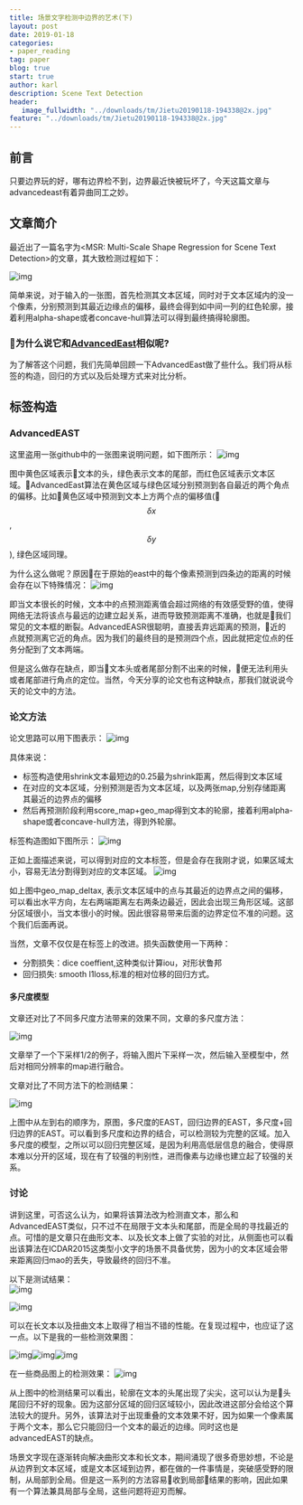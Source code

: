 ```yaml
---
title: 场景文字检测中边界的艺术(下)
layout: post
date: 2019-01-18
categories: 
- paper_reading
tag: paper
blog: true
start: true
author: karl
description: Scene Text Detection
header:
   image_fullwidth: "../downloads/tm/Jietu20190118-194338@2x.jpg"
feature: "../downloads/tm/Jietu20190118-194338@2x.jpg"
--- 
```


## 前言
只要边界玩的好，哪有边界检不到，边界最近快被玩坏了，今天这篇文章与advancedeast有着异曲同工之妙。

## 文章简介
最近出了一篇名字为<MSR: Multi-Scale Shape Regression for Scene Text
Detection>的文章，其大致检测过程如下：  

![img](../downloads/tm/Jietu20190118-180657@2x.jpg)

简单来说，对于输入的一张图，首先检测其文本区域，同时对于文本区域内的没一个像素，分别预测到其最近边缘点的偏移，最终会得到如中间一列的红色轮廓，接着利用alpha-shape或者concave-hull算法可以得到最终搞得轮廓图。

### 为什么说它和[AdvancedEast](https://github.com/huoyijie/AdvancedEAST)相似呢?

为了解答这个问题，我们先简单回顾一下AdvancedEast做了些什么。我们将从标签的构造，回归的方式以及后处理方式来对比分析。

## 标签构造  


### AdvancedEAST

这里盗用一张github中的一张图来说明问题，如下图所示：
![img](../downloads/tm/Jietu20190118-181455@2x.jpg)

图中黄色区域表示文本的头，绿色表示文本的尾部，而红色区域表示文本区域。AdvancedEast算法在黄色区域与绿色区域分别预测到各自最近的两个角点的偏移。比如黄色区域中预测到文本上方两个点的偏移值($$\delta x$$, $$\delta y$$), 绿色区域同理。

为什么这么做呢？原因在于原始的east中的每个像素预测到四条边的距离的时候会存在以下特殊情况：
![img](../downloads/tm/Jietu20190118-182924@2x.jpg)

即当文本很长的时候，文本中的点预测距离值会超过网络的有效感受野的值，使得网络无法将该点与最远的边建立起关系，进而导致预测距离不准确，也就是我们常见的文本框的断裂。AdvancedEASR很聪明，直接丢弃远距离的预测，近的点就预测离它近的角点。因为我们的最终目的是预测四个点，因此就把定位点的任务分配到了文本两端。

但是这么做存在缺点，即当文本头或者尾部分割不出来的时候，便无法利用头或者尾部进行角点的定位。当然，今天分享的论文也有这种缺点，那我们就说说今天的论文中的方法。

### 论文方法
论文思路可以用下图表示：
![img](../downloads/tm/Jietu20190118-183128@2x.jpg)

具体来说：
- 标签构造使用shrink文本最短边的0.25最为shrink距离，然后得到文本区域
- 在对应的文本区域，分别预测是否为文本区域，以及两张map,分别存储距离其最近的边界点的偏移
- 然后再预测阶段利用score_map+geo_map得到文本的轮廓，接着利用alpha-shape或者concave-hull方法，得到外轮廓。


标签构造图如下图所示：
![img](../downloads/tm/Jietu20190118-183543@2x.jpg)

正如上面描述来说，可以得到对应的文本标签，但是会存在我刚才说，如果区域太小，容易无法分割得到对应的文本区域。
![img](../downloads/tm/Jietu20190118-183811@2x.jpg)

如上图中geo_map_deltax, 表示文本区域中的点与其最近的边界点之间的偏移，可以看出水平方向，左右两端距离左右两条边最近，因此会出现三角形区域。这部分区域很小，当文本很小的时候。因此很容易带来后面的边界定位不准的问题。这个我们后面再说。


当然，文章不仅仅是在标签上的改进。损失函数使用一下两种：
- 分割损失：dice coeffient,这种类似计算iou，对形状鲁邦
- 回归损失: smooth l1loss,标准的相对位移的回归方式。

#### 多尺度模型  

文章还对比了不同多尺度方法带来的效果不同，文章的多尺度方法：  

![img](../downloads/tm/Jietu20190118-184221@2x.jpg)  

文章举了一个下采样1/2的例子，将输入图片下采样一次，然后输入至模型中，然后对相同分辨率的map进行融合。

文章对比了不同方法下的检测结果：  

![img](../downloads/tm/Jietu20190118-184555@2x.jpg)

上图中从左到右的顺序为，原图，多尺度的EAST，回归边界的EAST，多尺度+回归边界的EAST。可以看到多尺度和边界的结合，可以检测较为完整的区域。加入多尺度的模型，之所以可以回归完整区域，是因为利用高低层信息的融合，使得原本难以分开的区域，现在有了较强的判别性，进而像素与边缘也建立起了较强的关系。

### 讨论
讲到这里，可否这么认为，如果将该算法改为检测直文本，那么和AdvancedEAST类似，只不过不在局限于文本头和尾部，而是全局的寻找最近的点。可惜的是文章只在曲形文本、以及长文本上做了实验的对比，从侧面也可以看出该算法在ICDAR2015这类型小文字的场景不具备优势，因为小的文本区域会带来距离回归mao的丢失，导致最终的回归不准。

以下是测试结果：  
![img](../downloads/tm/Jietu20190118-185231@2x.jpg)

![img](../downloads/tm/Jietu20190118-185305@2x.jpg)

可以在长文本以及扭曲文本上取得了相当不错的性能。在复现过程中，也应证了这一点。以下是我的一些检测效果图：  

![img](../downloads/tm/IMG_0507.JPG)![img](../downloads/tm/IMG_0610.JPG)![img](../downloads/tm/IMG_0059.JPG)

在一些商品图上的检测效果：
![img](../downloads/tm/ts_5ac84689N4e864ffe.jpg)

从上图中的检测结果可以看出，轮廓在文本的头尾出现了尖尖，这可以认为是头尾回归不好的现象。因为这部分区域的回归区域较小，因此改进这部分会给这个算法较大的提升。另外，该算法对于出现重叠的文本效果不好，因为如果一个像素属于两个文本，那么它只能回归一个文本的最近的边缘。同时这也是advancedEAST的缺点。

场景文字现在逐渐转向解决曲形文本和长文本，期间涌现了很多奇思妙想，不论是从边界到文本区域，或是文本区域到边界，都在做的一件事情是，突破感受野的限制，从局部到全局。但是这一系列的方法容易收到局部结果的影响，因此如果有一个算法兼具局部与全局，这些问题将迎刃而解。
